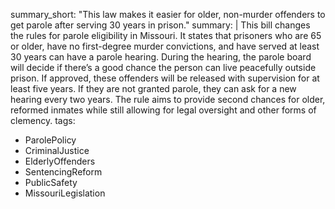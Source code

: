 summary_short: "This law makes it easier for older, non-murder offenders to get parole after serving 30 years in prison."
summary: |
  This bill changes the rules for parole eligibility in Missouri. It states that prisoners who are 65 or older, have no first-degree murder convictions, and have served at least 30 years can have a parole hearing. During the hearing, the parole board will decide if there’s a good chance the person can live peacefully outside prison. If approved, these offenders will be released with supervision for at least five years. If they are not granted parole, they can ask for a new hearing every two years. The rule aims to provide second chances for older, reformed inmates while still allowing for legal oversight and other forms of clemency.
tags:
  - ParolePolicy
  - CriminalJustice
  - ElderlyOffenders
  - SentencingReform
  - PublicSafety
  - MissouriLegislation
